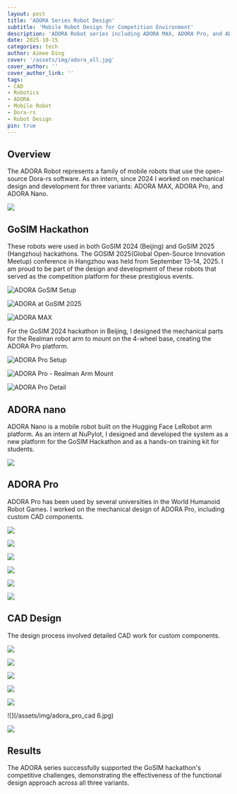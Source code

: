 ```yaml
---
layout: post
title: 'ADORA Series Robot Design'
subtitle: 'Mobile Robot Design for Competition Environment'
description: 'ADORA Robot series including ADORA MAX, ADORA Pro, and ADORA Nano - mobile robots using open-source Dora-rs software for GoSIM hackathon competitions and World Humanoid Robot Games. Mechanical design and CAD development.'
date: 2025-10-15
categories: tech
author: Aimee Ding
cover: '/assets/img/adora_all.jpg'
cover_author: ''
cover_author_link: ''
tags:
- CAD
- Robotics
- ADORA
- Mobile Robot
- Dora-rs
- Robot Design
pin: true
---
```


## Overview 

The ADORA Robot represents a family of mobile robots that use the open-source Dora-rs software. As an intern, since 2024 I worked on mechanical design and development for three variants: ADORA MAX, ADORA Pro, and ADORA Nano.

![](/assets/img/adora_all.jpg)

## GoSIM Hackathon 

These robots were used in both GoSIM 2024 (Beijing) and GoSIM 2025 (Hangzhou) hackathons. The GOSIM 2025(Global Open-Source Innovation Meetup) conference in Hangzhou was held from September 13–14, 2025. I am proud to be part of the design and development of these robots that served as the competition platform for these prestigious events.

![ADORA GoSIM Setup](/assets/img/adora_gosim2.jpg)

![ADORA at GoSIM 2025](/assets/img/adora_gosim1.jpg)

![ADORA MAX](/assets/img/adora_max_1.jpg)


For the GoSIM 2024 hackathon in Beijing, I designed the mechanical parts for the Realman robot arm to mount on the 4-wheel base, creating the ADORA Pro platform.

![ADORA Pro Setup](/assets/img/adora_pro_1_2.jpg)

![ADORA Pro - Realman Arm Mount](/assets/img/adora_pro_1_1.jpg)


![ADORA Pro Detail](/assets/img/adora_pro_1_3.jpg)



## ADORA nano

ADORA Nano is a mobile robot built on the Hugging Face LeRobot arm platform. As an intern at NuPylot, I designed and developed the system as a new platform for the GoSIM Hackathon and as a hands-on training kit for students.

![](/assets/img/adora_nano_1.jpg)


## ADORA Pro

ADORA Pro has been used by several universities in the World Humanoid Robot Games. I worked on the mechanical design of ADORA Pro, including custom CAD components. 


![](/assets/img/adora_pro_2_2.png)

![](/assets/img/adora_pro_customer_1.jpg)

![](/assets/img/adora_pro_2.jpg)

![](/assets/img/adora_3.jpg)

![](/assets/img/adora_pro_1.jpg)

![](/assets/img/adora_pro_8.jpg)



## CAD Design

The design process involved detailed CAD work for custom components.

![](/assets/img/adora_pro_cad_1.jpg)

![](/assets/img/adora_pro_cad_2.jpg)

![](/assets/img/adora_pro_cad_3.jpg)

![](/assets/img/adora_pro_cad_4.jpg)

![](/assets/img/adora_pro_cad_5.jpg)

![](/assets/img/adora_pro_cad 6.jpg)

![](/assets/img/adora_pro_cad_7.jpg)

## Results

The ADORA series successfully supported the GoSIM hackathon's competitive challenges, demonstrating the effectiveness of the functional design approach across all three variants.
